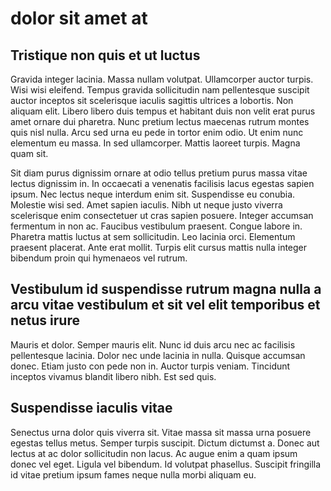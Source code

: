 # dolor sit amet at

## Tristique non quis et ut luctus
Gravida integer lacinia. Massa nullam volutpat. Ullamcorper auctor turpis. Wisi wisi eleifend. Tempus gravida sollicitudin nam pellentesque suscipit auctor inceptos sit scelerisque iaculis sagittis ultrices a lobortis. Non aliquam elit. Libero libero duis tempus et habitant duis non velit erat purus amet ornare dui pharetra. Nunc pretium lectus maecenas rutrum montes quis nisl nulla. Arcu sed urna eu pede in tortor enim odio. Ut enim nunc elementum eu massa. In sed ullamcorper. Mattis laoreet turpis. Magna quam sit.

Sit diam purus dignissim ornare at odio tellus pretium purus massa vitae lectus dignissim in. In occaecati a venenatis facilisis lacus egestas sapien ipsum. Nec lectus neque interdum enim sit. Suspendisse eu conubia. Molestie wisi sed. Amet sapien iaculis. Nibh ut neque justo viverra scelerisque enim consectetuer ut cras sapien posuere. Integer accumsan fermentum in non ac. Faucibus vestibulum praesent. Congue labore in. Pharetra mattis luctus at sem sollicitudin. Leo lacinia orci. Elementum praesent placerat. Ante erat mollit. Turpis elit cursus mattis nulla integer bibendum proin qui hymenaeos vel rutrum.

## Vestibulum id suspendisse rutrum magna nulla a arcu vitae vestibulum et sit vel elit temporibus et netus irure
Mauris et dolor. Semper mauris elit. Nunc id duis arcu nec ac facilisis pellentesque lacinia. Dolor nec unde lacinia in nulla. Quisque accumsan donec. Etiam justo con pede non in. Auctor turpis veniam. Tincidunt inceptos vivamus blandit libero nibh. Est sed quis.

## Suspendisse iaculis vitae
Senectus urna dolor quis viverra sit. Vitae massa sit massa urna posuere egestas tellus metus. Semper turpis suscipit. Dictum dictumst a. Donec aut lectus at ac dolor sollicitudin non lacus. Ac augue enim a quam ipsum donec vel eget. Ligula vel bibendum. Id volutpat phasellus. Suscipit fringilla id vitae pretium ipsum fames neque nulla morbi aliquam eu.
